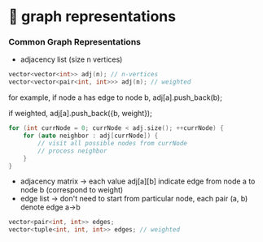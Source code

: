 # 🤩 graph representations

### Common Graph Representations

* adjacency list (size n vertices)

```cpp
vector<vector<int>> adj(n); // n-vertices
vector<vector<pair<int, int>>> adj(n); // weighted 
```

for example, if node a has edge to node b, adj\[a].push\_back(b);

if weighted, adj\[a].push\_back({b, weight});

```cpp
for (int currNode = 0; currNode < adj.size(); ++currNode) {
    for (auto neighbor : adj[currNode]) {
        // visit all possible nodes from currNode
        // process neighbor
    }
}
```

* adjacency matrix -> each value adj\[a]\[b] indicate edge from node a to node b (correspond to weight)
* edge list -> don't need to start from particular node, each pair (a, b) denote edge a->b

```cpp
vector<pair<int, int>> edges;
vector<tuple<int, int, int>> edges; // weighted
```
